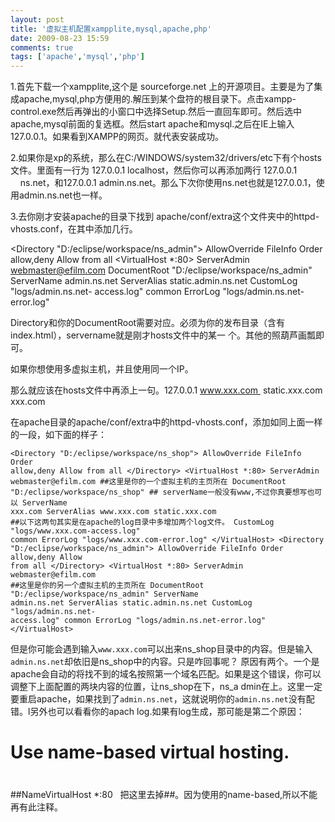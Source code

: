 ```yaml
---
layout: post
title: '虚拟主机配置xampplite,mysql,apache,php'
date: 2009-08-23 15:59
comments: true
tags: ['apache','mysql','php']
---
```


1.首先下载一个xampplite,这个是  sourceforge.net
上的开源项目。主要是为了集成apache,mysql,php方便用的.解压到某个盘符的根目录下。点击xampp-
control.exe然后再弹出的小窗口中选择Setup.然后一直回车即可。然后选中apache,mysql前面的复选框。然后start
apache和mysql.之后在IE上输入127.0.0.1。如果看到XAMPP的网页。就代表安装成功。

2.如果你是xp的系统，那么在C:/WINDOWS/system32/drivers/etc下有个hosts文件。里面有一行为 127.0.0.1
localhost，然后你可以再添加两行 127.0.0.1                ns.net，和127.0.0.1
admin.ns.net。那么下次你使用ns.net也就是127.0.0.1，使用admin.ns.net也一样。

3.去你刚才安装apache的目录下找到 apache/conf/extra这个文件夹中的httpd-vhosts.conf，在其中添加几行。

<Directory "D:/eclipse/workspace/ns_admin"> AllowOverride FileInfo Order
allow,deny Allow from all </Directory> <VirtualHost *:80> ServerAdmin
webmaster@efilm.com DocumentRoot "D:/eclipse/workspace/ns_admin" ServerName
admin.ns.net ServerAlias static.admin.ns.net CustomLog "logs/admin.ns.net-
access.log" common ErrorLog "logs/admin.ns.net-error.log" </VirtualHost>

Directory和你的DocumentRoot需要对应。必须为你的发布目录（含有index.html），servername就是刚才hosts文件中的某一
个。其他的照葫芦画瓢即可。

如果你想使用多虚拟主机，并且使用同一个IP。

那么就应该在hosts文件中再添上一句。127.0.0.1 www.xxx.com  static.xxx.com xxx.com

在apache目录的apache/conf/extra中的httpd-vhosts.conf，添加如同上面一样的一段，如下面的样子：
```
<Directory "D:/eclipse/workspace/ns_shop"> AllowOverride FileInfo Order
allow,deny Allow from all </Directory> <VirtualHost *:80> ServerAdmin
webmaster@efilm.com ##这里是你的一个虚拟主机的主页所在 DocumentRoot
"D:/eclipse/workspace/ns_shop" ## serverName一般没有www,不过你真要想写也可以 ServerName
xxx.com ServerAlias www.xxx.com static.xxx.com
##以下这两句其实是在apache的log目录中多增加两个log文件。 CustomLog "logs/www.xxx.com-access.log"
common ErrorLog "logs/www.xxx.com-error.log" </VirtualHost> <Directory
"D:/eclipse/workspace/ns_admin"> AllowOverride FileInfo Order allow,deny Allow
from all </Directory> <VirtualHost *:80> ServerAdmin webmaster@efilm.com
##这里是你的另一个虚拟主机的主页所在 DocumentRoot "D:/eclipse/workspace/ns_admin" ServerName
admin.ns.net ServerAlias static.admin.ns.net CustomLog "logs/admin.ns.net-
access.log" common ErrorLog "logs/admin.ns.net-error.log" </VirtualHost>
```

但是你可能会遇到输入```www.xxx.com```可以出来ns_shop目录中的内容。但是输入```admin.ns.net```却依旧是ns_shop中的内容。只是咋回事呢？
原因有两个。一个是apache会自动的将找不到的域名按照第一个域名匹配。如果是这个错误，你可以调整下上面配置的两块内容的位置，让ns_shop在下，ns_a
dmin在上。这里一定要重启apache，如果找到了```admin.ns.net```，这就说明你的```admin.ns.net```没有配错。l另外也可以看看你的apach
log.如果有log生成，那可能是第二个原因：

#  
# Use name-based virtual hosting.  
#  
##NameVirtualHost *:80   把这里去掉##。因为使用的name-based,所以不能再有此注释。

